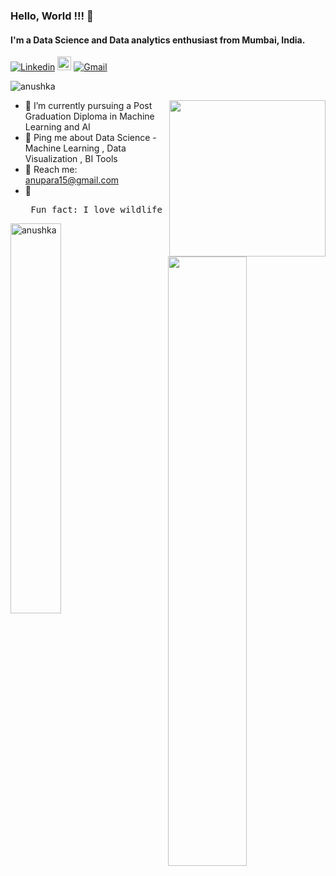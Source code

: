 ### Hello, World !!! 👋

#### I'm a Data Science and Data analytics enthusiast from Mumbai, India.

[![Linkedin](https://img.shields.io/badge/-LinkedIn-blue?style=flat&logo=Linkedin&logoColor=white)](www.linkedin.com/in/anushkaparadkar)
[<img src="https://img.shields.io/github/followers/LeandraOliveiraS?label=follow&style=social" height="22" title="Follow me" />](https://github.com/anushkaparadkar)
[![Gmail](https://img.shields.io/badge/-Gmail-c14438?style=flat&logo=Gmail&logoColor=white)](mailto:anupara15@gmail.com)

<p align="left"> <img src="https://komarev.com/ghpvc/?username=anushkaparadkar" alt="anushka" /> </p>
<img align= "right" width= "250" src= "https://pa1.narvii.com/6580/8098c6e9207376889eeb0532d9f5a0723c4d73f5_hq.gif"/>

- 🌱 I’m currently pursuing a Post Graduation Diploma in Machine Learning and AI
- 💬 Ping me about Data Science - Machine Learning , Data Visualization , BI Tools
- 📧 Reach me: [anupara15@gmail.com](mailto:anupara15@gmail.com)
- 🌟 <pre> Fun fact: I love wildlife photography 📸 🐯   [![Instagram](https://img.shields.io/badge/-Instagram-c13584?style=flat&labelColor=c13584&logo=instagram&logoColor=white)](https://www.instagram.com/into_the__wilderness_/) </prev>

<p align = 'left' ><img width = " 40%" align="left" src="https://github-readme-stats.vercel.app/api/top-langs/?username=anushkaparadkar&layout=compact" alt="anushka" /></p>
<p > <img width="50%" align="right" src="https://github-readme-stats.vercel.app/api?username=anushkaparadkar&show_icons=true&hide_border=true"/> </p>
